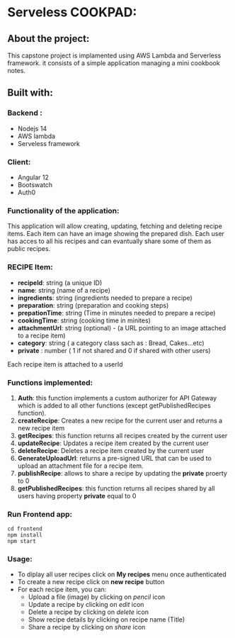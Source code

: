 # Serveless COOKPAD:

## About the project:

This capstone project is implamented using AWS Lambda and Serverless framework. it consists of a simple application managing a mini cookbook notes.

## Built with:

### Backend :
- Nodejs 14
- AWS lambda
- Serveless framework

### Client:

- Angular 12
- Bootswatch
- Auth0

### Functionality of the application:

This application will allow creating, updating, fetching and deleting recipe items. Each item can have an image showing the prepared dish. Each user has acces to all his recipes and can evantually share some of them as public recipes.

### RECIPE Item:
- **recipeId**: string (a unique ID)
- **name**: string (name of a recipe)
- **ingredients**: string (ingredients needed to prepare a recipe)
- **preparation**: string (preparation and cooking steps)
- **prepationTime**: string (Time in minutes needed to prepare a recipe)
- **cookingTime**: string (cooking time in minites)
- **attachmentUrl**: string (optional) - (a URL pointing to an image attached to a recipe item)
- **category**: string ( a category class sach as : Bread, Cakes...etc)
- **private** : number ( 1 if not shared and 0 if shared with other users)

Each recipe item is attached to a userId

### Functions implemented:
1. **Auth**: this function implements a custom authorizer for API Gateway which is added to all other functions (except getPublishedRecipes function).
2. **createRecipe**: Creates a new recipe for the current user and returns a new recipe item
3. **getRecipes**: this function returns all recipes created by the current user
4. **updateRecipe**: Updates a recipe item created by the current user
5. **deleteRecipe**: Deletes a recipe item created by the current user
6. **GenerateUploadUrl**: returns a pre-signed URL that can be used to upload an attachment file for a recipe item.
7. **publishRecipe**: allows to share a recipe by updating the **private** proerty to 0
8. **getPublishedRecipes**: this function returns all recipes shared by all users having property **private** equal to 0

### Run Frontend app:

```
cd frontend
npm install
npm start
```

### Usage:
- To diplay all user recipes click on **My recipes** menu once authenticated
- To create a new recipe click on **new recipe** button
- For each recipe item, you can: 
  - Upload a file (image) by clicking on *pencil* icon
  - Update a recipe by clicking on *edit* icon 
  - Delete a recipe by clicking on *delete* icon
  - Show recipe details by clicking on recipe name (Title)
  - Share a recipe by clicking on *share* icon
                         




 


